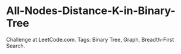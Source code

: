 # All-Nodes-Distance-K-in-Binary-Tree
Challenge at LeetCode.com. Tags: Binary Tree, Graph, Breadth-First Search.
